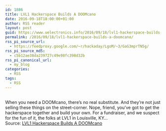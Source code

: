 ```yaml
---
id: 1886
title: LVL1 Hackerspace Builds A DOOMcano
date: 2016-09-18T18:00:00+01:00
author: RSS reader
layout: post
guid: https://www.uelectronics.info/2016/09/18/lvl1-hackerspace-builds-a-doomcano/
permalink: /2016/09/18/lvl1-hackerspace-builds-a-doomcano/
rss_pi_source_url:
  - https://feedproxy.google.com/~r/hackaday/LgoM/~3/GaG3mprTN5g/
rss_pi_source_md5:
  - c5b12ae38da239727c49e98fc398d32b
rss_pi_canonical_url:
  - my_blog
categories:
  - RSS
tags:
  - RSS
---
```

&#013;  
When you need a DOOMcano, there’s no real substitute. And they’re not just selling these things on the street-corner. Nope, friend, you’ve got to get the hackerspace together and build your own. For a fundraiser, and we suspect for the fun of it, the folks at LVL1 in Louisville, KY…&#013;  
Source: <a href="https://feedproxy.google.com/~r/hackaday/LgoM/~3/GaG3mprTN5g/" target="_blank">LVL1 Hackerspace Builds A DOOMcano</a>